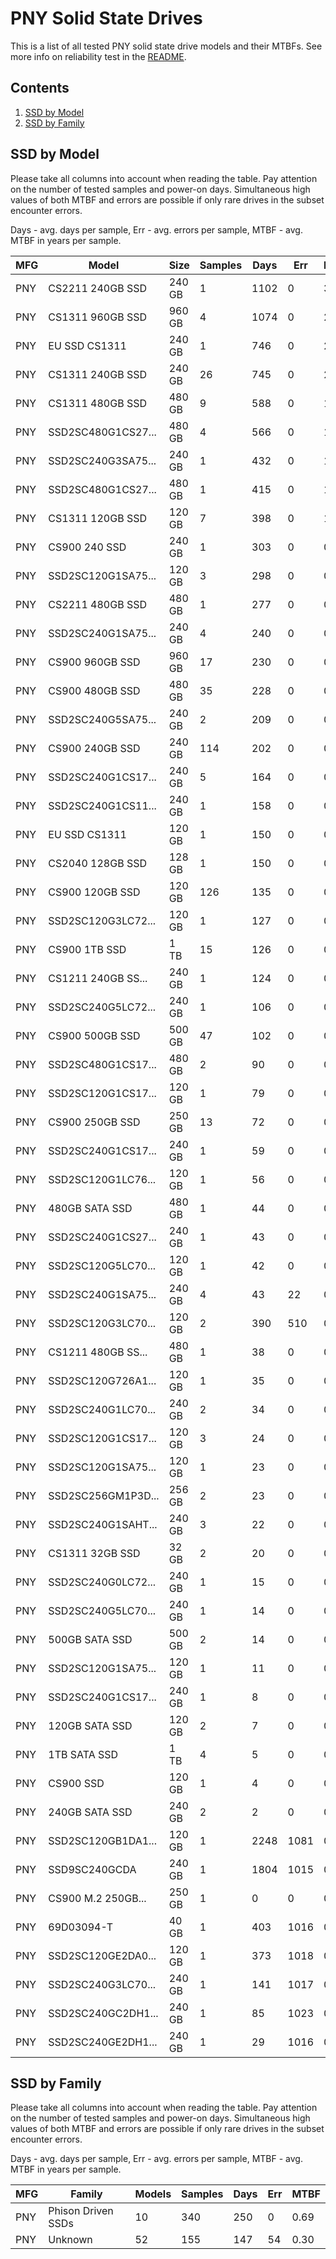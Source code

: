 PNY Solid State Drives
======================

This is a list of all tested PNY solid state drive models and their MTBFs. See
more info on reliability test in the [README](https://github.com/linuxhw/SMART).

Contents
--------

1. [ SSD by Model  ](#ssd-by-model)
2. [ SSD by Family ](#ssd-by-family)

SSD by Model
------------

Please take all columns into account when reading the table. Pay attention on the
number of tested samples and power-on days. Simultaneous high values of both MTBF
and errors are possible if only rare drives in the subset encounter errors.

Days - avg. days per sample,
Err  - avg. errors per sample,
MTBF - avg. MTBF in years per sample.

| MFG       | Model              | Size   | Samples | Days  | Err   | MTBF |
|-----------|--------------------|--------|---------|-------|-------|------|
| PNY       | CS2211 240GB SSD   | 240 GB | 1       | 1102  | 0     | 3.02   |
| PNY       | CS1311 960GB SSD   | 960 GB | 4       | 1074  | 0     | 2.94   |
| PNY       | EU SSD CS1311      | 240 GB | 1       | 746   | 0     | 2.05   |
| PNY       | CS1311 240GB SSD   | 240 GB | 26      | 745   | 0     | 2.04   |
| PNY       | CS1311 480GB SSD   | 480 GB | 9       | 588   | 0     | 1.61   |
| PNY       | SSD2SC480G1CS27... | 480 GB | 4       | 566   | 0     | 1.55   |
| PNY       | SSD2SC240G3SA75... | 240 GB | 1       | 432   | 0     | 1.18   |
| PNY       | SSD2SC480G1CS27... | 480 GB | 1       | 415   | 0     | 1.14   |
| PNY       | CS1311 120GB SSD   | 120 GB | 7       | 398   | 0     | 1.09   |
| PNY       | CS900 240 SSD      | 240 GB | 1       | 303   | 0     | 0.83   |
| PNY       | SSD2SC120G1SA75... | 120 GB | 3       | 298   | 0     | 0.82   |
| PNY       | CS2211 480GB SSD   | 480 GB | 1       | 277   | 0     | 0.76   |
| PNY       | SSD2SC240G1SA75... | 240 GB | 4       | 240   | 0     | 0.66   |
| PNY       | CS900 960GB SSD    | 960 GB | 17      | 230   | 0     | 0.63   |
| PNY       | CS900 480GB SSD    | 480 GB | 35      | 228   | 0     | 0.63   |
| PNY       | SSD2SC240G5SA75... | 240 GB | 2       | 209   | 0     | 0.57   |
| PNY       | CS900 240GB SSD    | 240 GB | 114     | 202   | 0     | 0.56   |
| PNY       | SSD2SC240G1CS17... | 240 GB | 5       | 164   | 0     | 0.45   |
| PNY       | SSD2SC240G1CS11... | 240 GB | 1       | 158   | 0     | 0.43   |
| PNY       | EU SSD CS1311      | 120 GB | 1       | 150   | 0     | 0.41   |
| PNY       | CS2040 128GB SSD   | 128 GB | 1       | 150   | 0     | 0.41   |
| PNY       | CS900 120GB SSD    | 120 GB | 126     | 135   | 0     | 0.37   |
| PNY       | SSD2SC120G3LC72... | 120 GB | 1       | 127   | 0     | 0.35   |
| PNY       | CS900 1TB SSD      | 1 TB   | 15      | 126   | 0     | 0.35   |
| PNY       | CS1211 240GB SS... | 240 GB | 1       | 124   | 0     | 0.34   |
| PNY       | SSD2SC240G5LC72... | 240 GB | 1       | 106   | 0     | 0.29   |
| PNY       | CS900 500GB SSD    | 500 GB | 47      | 102   | 0     | 0.28   |
| PNY       | SSD2SC480G1CS17... | 480 GB | 2       | 90    | 0     | 0.25   |
| PNY       | SSD2SC120G1CS17... | 120 GB | 1       | 79    | 0     | 0.22   |
| PNY       | CS900 250GB SSD    | 250 GB | 13      | 72    | 0     | 0.20   |
| PNY       | SSD2SC240G1CS17... | 240 GB | 1       | 59    | 0     | 0.16   |
| PNY       | SSD2SC120G1LC76... | 120 GB | 1       | 56    | 0     | 0.16   |
| PNY       | 480GB SATA SSD     | 480 GB | 1       | 44    | 0     | 0.12   |
| PNY       | SSD2SC240G1CS27... | 240 GB | 1       | 43    | 0     | 0.12   |
| PNY       | SSD2SC120G5LC70... | 120 GB | 1       | 42    | 0     | 0.12   |
| PNY       | SSD2SC240G1SA75... | 240 GB | 4       | 43    | 22    | 0.11   |
| PNY       | SSD2SC120G3LC70... | 120 GB | 2       | 390   | 510   | 0.11   |
| PNY       | CS1211 480GB SS... | 480 GB | 1       | 38    | 0     | 0.11   |
| PNY       | SSD2SC120G726A1... | 120 GB | 1       | 35    | 0     | 0.10   |
| PNY       | SSD2SC240G1LC70... | 240 GB | 2       | 34    | 0     | 0.10   |
| PNY       | SSD2SC120G1CS17... | 120 GB | 3       | 24    | 0     | 0.07   |
| PNY       | SSD2SC120G1SA75... | 120 GB | 1       | 23    | 0     | 0.07   |
| PNY       | SSD2SC256GM1P3D... | 256 GB | 2       | 23    | 0     | 0.06   |
| PNY       | SSD2SC240G1SAHT... | 240 GB | 3       | 22    | 0     | 0.06   |
| PNY       | CS1311 32GB SSD    | 32 GB  | 2       | 20    | 0     | 0.06   |
| PNY       | SSD2SC240G0LC72... | 240 GB | 1       | 15    | 0     | 0.04   |
| PNY       | SSD2SC240G5LC70... | 240 GB | 1       | 14    | 0     | 0.04   |
| PNY       | 500GB SATA SSD     | 500 GB | 2       | 14    | 0     | 0.04   |
| PNY       | SSD2SC120G1SA75... | 120 GB | 1       | 11    | 0     | 0.03   |
| PNY       | SSD2SC240G1CS17... | 240 GB | 1       | 8     | 0     | 0.02   |
| PNY       | 120GB SATA SSD     | 120 GB | 2       | 7     | 0     | 0.02   |
| PNY       | 1TB SATA SSD       | 1 TB   | 4       | 5     | 0     | 0.01   |
| PNY       | CS900 SSD          | 120 GB | 1       | 4     | 0     | 0.01   |
| PNY       | 240GB SATA SSD     | 240 GB | 2       | 2     | 0     | 0.01   |
| PNY       | SSD2SC120GB1DA1... | 120 GB | 1       | 2248  | 1081  | 0.01   |
| PNY       | SSD9SC240GCDA      | 240 GB | 1       | 1804  | 1015  | 0.00   |
| PNY       | CS900 M.2 250GB... | 250 GB | 1       | 0     | 0     | 0.00   |
| PNY       | 69D03094-T         | 40 GB  | 1       | 403   | 1016  | 0.00   |
| PNY       | SSD2SC120GE2DA0... | 120 GB | 1       | 373   | 1018  | 0.00   |
| PNY       | SSD2SC240G3LC70... | 240 GB | 1       | 141   | 1017  | 0.00   |
| PNY       | SSD2SC240GC2DH1... | 240 GB | 1       | 85    | 1023  | 0.00   |
| PNY       | SSD2SC240GE2DH1... | 240 GB | 1       | 29    | 1016  | 0.00   |

SSD by Family
-------------

Please take all columns into account when reading the table. Pay attention on the
number of tested samples and power-on days. Simultaneous high values of both MTBF
and errors are possible if only rare drives in the subset encounter errors.

Days - avg. days per sample,
Err  - avg. errors per sample,
MTBF - avg. MTBF in years per sample.

| MFG       | Family                 | Models | Samples | Days  | Err   | MTBF |
|-----------|------------------------|--------|---------|-------|-------|------|
| PNY       | Phison Driven SSDs     | 10     | 340     | 250   | 0     | 0.69   |
| PNY       | Unknown                | 52     | 155     | 147   | 54    | 0.30   |
